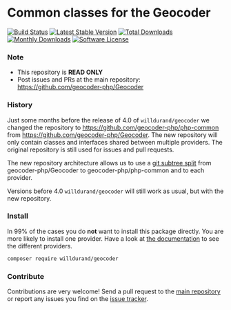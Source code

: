 # Common classes for the Geocoder
[![Build Status](https://travis-ci.org/geocoder-php/php-common.svg?branch=master)](http://travis-ci.org/geocoder-php/php-common)
[![Latest Stable Version](https://poser.pugx.org/willdurand/geocoder/v/stable)](https://packagist.org/packages/willdurand/geocoder)
[![Total Downloads](https://poser.pugx.org/willdurand/geocoder/downloads)](https://packagist.org/packages/willdurand/geocoder)
[![Monthly Downloads](https://poser.pugx.org/willdurand/geocoder/d/monthly.png)](https://packagist.org/packages/willdurand/geocoder)
[![Software License](https://img.shields.io/badge/license-MIT-brightgreen.svg?style=flat-square)](LICENSE)

### Note

* This repository is **READ ONLY**
* Post issues and PRs at the main repository: https://github.com/geocoder-php/Geocoder

### History

Just some months before the release of 4.0 of `willdurand/geocoder` we changed the repository to https://github.com/geocoder-php/php-common
from https://github.com/geocoder-php/Geocoder. The new repository will only contain classes and interfaces shared between 
multiple providers. The original repository is still used for issues and pull requests. 

The new repository architecture allows us to use a [git subtree split](www.subtreesplit.com) from geocoder-php/Geocoder
to geocoder-php/php-common and to each provider. 

Versions before 4.0 `willdurand/geocoder` will still work as usual, but with the new repository. 


### Install

In 99% of the cases you do **not** want to install this package directly. You are more likely to install one provider. 
Have a look at [the documentation](https://github.com/geocoder-php/Geocoder) to see the different providers. 

```bash
composer require willdurand/geocoder
```

### Contribute

Contributions are very welcome! Send a pull request to the [main repository](https://github.com/geocoder-php/Geocoder) or 
report any issues you find on the [issue tracker](https://github.com/geocoder-php/Geocoder/issues).
